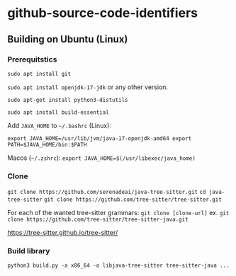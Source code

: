# github-source-code-identifiers

## Building on Ubuntu (Linux)

### Prerequitstics
`sudo apt install git`

`sudo apt install openjdk-17-jdk` or any other version.

`sudo apt-get install python3-distutils`

`sudo apt install build-essential`

Add `JAVA_HOME` to `~/.bashrc` (Linux):

`export JAVA_HOME=/usr/lib/jvm/java-17-openjdk-amd64 export PATH=$JAVA_HOME/bin:$PATH`

Macos (`~/.zshrc`):
`export JAVA_HOME=$(/usr/libexec/java_home)`

### Clone

`git clone https://github.com/serenadeai/java-tree-sitter.git`
`cd java-tree-sitter`
`git clone https://github.com/tree-sitter/tree-sitter.git`

For each of the wanted tree-sitter grammars:
`git clone [clone-url]`
ex. `git clone https://github.com/tree-sitter/tree-sitter-java.git`

https://tree-sitter.github.io/tree-sitter/

### Build library

`python3 build.py -a x86_64 -o libjava-tree-sitter tree-sitter-java ...`
